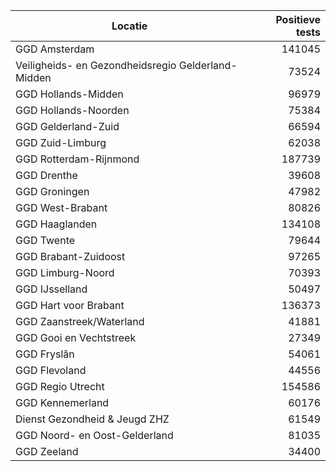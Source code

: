 | Locatie | Positieve tests |
|---------|----------------:|
| GGD Amsterdam                            | 141045 |
| Veiligheids- en Gezondheidsregio Gelderland-Midden | 73524 |
| GGD Hollands-Midden                      | 96979 |
| GGD Hollands-Noorden                     | 75384 |
| GGD Gelderland-Zuid                      | 66594 |
| GGD Zuid-Limburg                         | 62038 |
| GGD Rotterdam-Rijnmond                   | 187739 |
| GGD Drenthe                              | 39608 |
| GGD Groningen                            | 47982 |
| GGD West-Brabant                         | 80826 |
| GGD Haaglanden                           | 134108 |
| GGD Twente                               | 79644 |
| GGD Brabant-Zuidoost                     | 97265 |
| GGD Limburg-Noord                        | 70393 |
| GGD IJsselland                           | 50497 |
| GGD Hart voor Brabant                    | 136373 |
| GGD Zaanstreek/Waterland                 | 41881 |
| GGD Gooi en Vechtstreek                  | 27349 |
| GGD Fryslân                              | 54061 |
| GGD Flevoland                            | 44556 |
| GGD Regio Utrecht                        | 154586 |
| GGD Kennemerland                         | 60176 |
| Dienst Gezondheid & Jeugd ZHZ            | 61549 |
| GGD Noord- en Oost-Gelderland            | 81035 |
| GGD Zeeland                              | 34400 |
